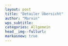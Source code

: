 ```yaml
---
layout: post
title: "Detailer Übersicht"
author: "Marvin"
wps_subtitle: 
categories: Allgemein
head__img--fullurl: 
markasnew: true
---
```

